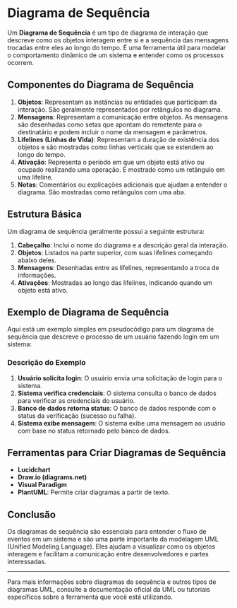 # Diagrama de Sequência

Um **Diagrama de Sequência** é um tipo de diagrama de interação que descreve como os objetos interagem entre si e a sequência das mensagens trocadas entre eles ao longo do tempo. É uma ferramenta útil para modelar o comportamento dinâmico de um sistema e entender como os processos ocorrem.

## Componentes do Diagrama de Sequência

1. **Objetos**: Representam as instâncias ou entidades que participam da interação. São geralmente representados por retângulos no diagrama.
2. **Mensagens**: Representam a comunicação entre objetos. As mensagens são desenhadas como setas que apontam do remetente para o destinatário e podem incluir o nome da mensagem e parâmetros.
3. **Lifelines (Linhas de Vida)**: Representam a duração de existência dos objetos e são mostradas como linhas verticais que se estendem ao longo do tempo.
4. **Ativação**: Representa o período em que um objeto está ativo ou ocupado realizando uma operação. É mostrado como um retângulo em uma lifeline.
5. **Notas**: Comentários ou explicações adicionais que ajudam a entender o diagrama. São mostradas como retângulos com uma aba.

## Estrutura Básica

Um diagrama de sequência geralmente possui a seguinte estrutura:

1. **Cabeçalho**: Inclui o nome do diagrama e a descrição geral da interação.
2. **Objetos**: Listados na parte superior, com suas lifelines começando abaixo deles.
3. **Mensagens**: Desenhadas entre as lifelines, representando a troca de informações.
4. **Ativações**: Mostradas ao longo das lifelines, indicando quando um objeto está ativo.

## Exemplo de Diagrama de Sequência

Aqui está um exemplo simples em pseudocódigo para um diagrama de sequência que descreve o processo de um usuário fazendo login em um sistema:


### Descrição do Exemplo

1. **Usuário solicita login**: O usuário envia uma solicitação de login para o sistema.
2. **Sistema verifica credenciais**: O sistema consulta o banco de dados para verificar as credenciais do usuário.
3. **Banco de dados retorna status**: O banco de dados responde com o status da verificação (sucesso ou falha).
4. **Sistema exibe mensagem**: O sistema exibe uma mensagem ao usuário com base no status retornado pelo banco de dados.

## Ferramentas para Criar Diagramas de Sequência

- **Lucidchart**
- **Draw.io (diagrams.net)**
- **Visual Paradigm**
- **PlantUML**: Permite criar diagramas a partir de texto.

## Conclusão

Os diagramas de sequência são essenciais para entender o fluxo de eventos em um sistema e são uma parte importante da modelagem UML (Unified Modeling Language). Eles ajudam a visualizar como os objetos interagem e facilitam a comunicação entre desenvolvedores e partes interessadas.

---

Para mais informações sobre diagramas de sequência e outros tipos de diagramas UML, consulte a documentação oficial da UML ou tutoriais específicos sobre a ferramenta que você está utilizando.
